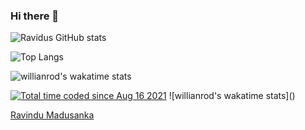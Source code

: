 ### Hi there 👋

![Ravidus GitHub stats](https://stat-rvdrover.vercel.app/api?username=rvdrover&count_private=true&show_icons=true&theme=tokyonight)

![Top Langs](https://stat-rvdrover.vercel.app/api/top-langs/?username=rvdrover&layout=compact&theme=tokyonight)


![willianrod's wakatime stats](https://stat-rvdrover.vercel.app/api/wakatime/?username=rvdrover&theme=tokyonight&layout=compact)

<a href="https://wakatime.com/@2b48b7c3-6e20-4952-ad0c-e5df5837c765"><img src="https://wakatime.com/badge/user/2b48b7c3-6e20-4952-ad0c-e5df5837c765.svg" alt="Total time coded since Aug 16 2021" /></a>
![willianrod's wakatime stats](<script src="https://platform.linkedin.com/badges/js/profile.js" async defer type="text/javascript"></script>)

<div class="badge-base LI-profile-badge" data-locale="en_US" data-size="medium" data-theme="dark" data-type="VERTICAL" data-vanity="rvdrover" data-version="v1"><a class="badge-base__link LI-simple-link" href="https://lk.linkedin.com/in/rvdrover?trk=profile-badge">Ravindu Madusanka</a></div>
              
